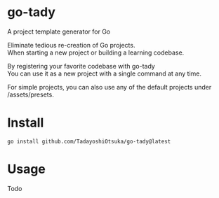 # go-tady

A project template generator for Go

Eliminate tedious re-creation of Go projects.  
When starting a new project or building a learning codebase.

By registering your favorite codebase with go-tady  
You can use it as a new project with a single command at any time.

For simple projects, you can also use any of the default projects under /assets/presets.

# Install

`go install github.com/TadayoshiOtsuka/go-tady@latest`

# Usage

Todo
